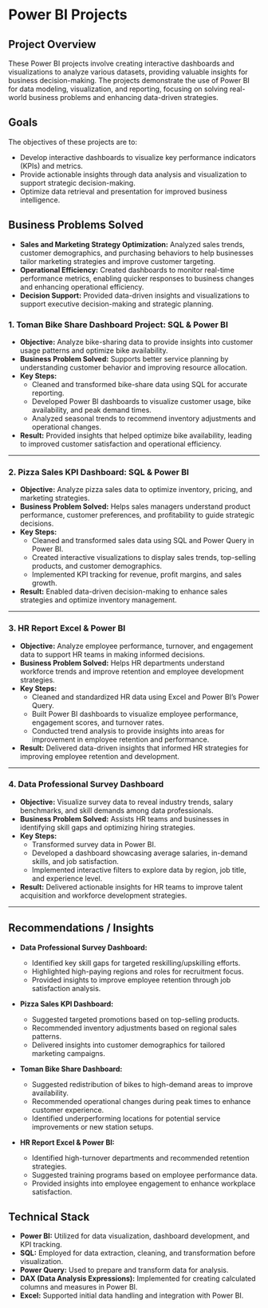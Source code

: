 # Power BI Projects

## Project Overview
These Power BI projects involve creating interactive dashboards and visualizations to analyze various datasets, providing valuable insights for business decision-making. The projects demonstrate the use of Power BI for data modeling, visualization, and reporting, focusing on solving real-world business problems and enhancing data-driven strategies.

## Goals
The objectives of these projects are to:
- Develop interactive dashboards to visualize key performance indicators (KPIs) and metrics.
- Provide actionable insights through data analysis and visualization to support strategic decision-making.
- Optimize data retrieval and presentation for improved business intelligence.

## Business Problems Solved
- **Sales and Marketing Strategy Optimization:** Analyzed sales trends, customer demographics, and purchasing behaviors to help businesses tailor marketing strategies and improve customer targeting.
- **Operational Efficiency:** Created dashboards to monitor real-time performance metrics, enabling quicker responses to business changes and enhancing operational efficiency.
- **Decision Support:** Provided data-driven insights and visualizations to support executive decision-making and strategic planning.

### 1. **Toman Bike Share Dashboard Project: SQL & Power BI**
- **Objective:** Analyze bike-sharing data to provide insights into customer usage patterns and optimize bike availability.
- **Business Problem Solved:** Supports better service planning by understanding customer behavior and improving resource allocation.
- **Key Steps:**
  - Cleaned and transformed bike-share data using SQL for accurate reporting.
  - Developed Power BI dashboards to visualize customer usage, bike availability, and peak demand times.
  - Analyzed seasonal trends to recommend inventory adjustments and operational changes.
- **Result:** Provided insights that helped optimize bike availability, leading to improved customer satisfaction and operational efficiency.

---

### 2. **Pizza Sales KPI Dashboard: SQL & Power BI**
- **Objective:** Analyze pizza sales data to optimize inventory, pricing, and marketing strategies.
- **Business Problem Solved:** Helps sales managers understand product performance, customer preferences, and profitability to guide strategic decisions.
- **Key Steps:**
  - Cleaned and transformed sales data using SQL and Power Query in Power BI.
  - Created interactive visualizations to display sales trends, top-selling products, and customer demographics.
  - Implemented KPI tracking for revenue, profit margins, and sales growth.
- **Result:** Enabled data-driven decision-making to enhance sales strategies and optimize inventory management.

---

### 3. **HR Report Excel & Power BI**
- **Objective:** Analyze employee performance, turnover, and engagement data to support HR teams in making informed decisions.
- **Business Problem Solved:** Helps HR departments understand workforce trends and improve retention and employee development strategies.
- **Key Steps:**
  - Cleaned and standardized HR data using Excel and Power BI’s Power Query.
  - Built Power BI dashboards to visualize employee performance, engagement scores, and turnover rates.
  - Conducted trend analysis to provide insights into areas for improvement in employee retention and performance.
- **Result:** Delivered data-driven insights that informed HR strategies for improving employee retention and development.

---

### 4. **Data Professional Survey Dashboard**
- **Objective:** Visualize survey data to reveal industry trends, salary benchmarks, and skill demands among data professionals.
- **Business Problem Solved:** Assists HR teams and businesses in identifying skill gaps and optimizing hiring strategies.
- **Key Steps:**
  - Transformed survey data in Power BI.
  - Developed a dashboard showcasing average salaries, in-demand skills, and job satisfaction.
  - Implemented interactive filters to explore data by region, job title, and experience level.
- **Result:** Delivered actionable insights for HR teams to improve talent acquisition and workforce development strategies.

---

## Recommendations / Insights
- **Data Professional Survey Dashboard:**
  - Identified key skill gaps for targeted reskilling/upskilling efforts.
  - Highlighted high-paying regions and roles for recruitment focus.
  - Provided insights to improve employee retention through job satisfaction analysis.
  
- **Pizza Sales KPI Dashboard:**
  - Suggested targeted promotions based on top-selling products.
  - Recommended inventory adjustments based on regional sales patterns.
  - Delivered insights into customer demographics for tailored marketing campaigns.

- **Toman Bike Share Dashboard:**
  - Suggested redistribution of bikes to high-demand areas to improve availability.
  - Recommended operational changes during peak times to enhance customer experience.
  - Identified underperforming locations for potential service improvements or new station setups.

- **HR Report Excel & Power BI:**
  - Identified high-turnover departments and recommended retention strategies.
  - Suggested training programs based on employee performance data.
  - Provided insights into employee engagement to enhance workplace satisfaction.

## Technical Stack
- **Power BI:** Utilized for data visualization, dashboard development, and KPI tracking.
- **SQL:** Employed for data extraction, cleaning, and transformation before visualization.
- **Power Query:** Used to prepare and transform data for analysis.
- **DAX (Data Analysis Expressions):** Implemented for creating calculated columns and measures in Power BI.
- **Excel:** Supported initial data handling and integration with Power BI.
